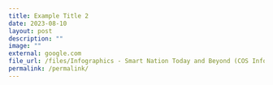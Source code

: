 ```yaml
---
title: Example Title 2
date: 2023-08-10
layout: post
description: ""
image: ""
external: google.com
file_url: /files/Infographics - Smart Nation Today and Beyond (COS Infographics 2023).pdf
permalink: /permalink/
---
```

